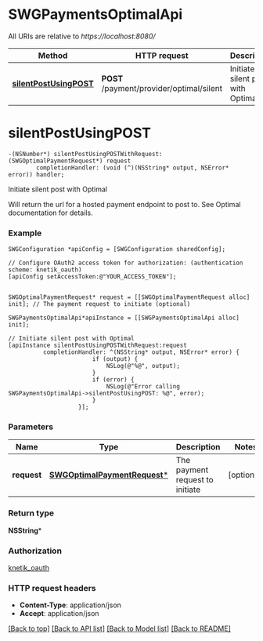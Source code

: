 # SWGPaymentsOptimalApi

All URIs are relative to *https://localhost:8080/*

Method | HTTP request | Description
------------- | ------------- | -------------
[**silentPostUsingPOST**](SWGPaymentsOptimalApi.md#silentpostusingpost) | **POST** /payment/provider/optimal/silent | Initiate silent post with Optimal


# **silentPostUsingPOST**
```objc
-(NSNumber*) silentPostUsingPOSTWithRequest: (SWGOptimalPaymentRequest*) request
        completionHandler: (void (^)(NSString* output, NSError* error)) handler;
```

Initiate silent post with Optimal

Will return the url for a hosted payment endpoint to post to. See Optimal documentation for details.

### Example 
```objc
SWGConfiguration *apiConfig = [SWGConfiguration sharedConfig];

// Configure OAuth2 access token for authorization: (authentication scheme: knetik_oauth)
[apiConfig setAccessToken:@"YOUR_ACCESS_TOKEN"];


SWGOptimalPaymentRequest* request = [[SWGOptimalPaymentRequest alloc] init]; // The payment request to initiate (optional)

SWGPaymentsOptimalApi*apiInstance = [[SWGPaymentsOptimalApi alloc] init];

// Initiate silent post with Optimal
[apiInstance silentPostUsingPOSTWithRequest:request
          completionHandler: ^(NSString* output, NSError* error) {
                        if (output) {
                            NSLog(@"%@", output);
                        }
                        if (error) {
                            NSLog(@"Error calling SWGPaymentsOptimalApi->silentPostUsingPOST: %@", error);
                        }
                    }];
```

### Parameters

Name | Type | Description  | Notes
------------- | ------------- | ------------- | -------------
 **request** | [**SWGOptimalPaymentRequest***](SWGOptimalPaymentRequest*.md)| The payment request to initiate | [optional] 

### Return type

**NSString***

### Authorization

[knetik_oauth](../README.md#knetik_oauth)

### HTTP request headers

 - **Content-Type**: application/json
 - **Accept**: application/json

[[Back to top]](#) [[Back to API list]](../README.md#documentation-for-api-endpoints) [[Back to Model list]](../README.md#documentation-for-models) [[Back to README]](../README.md)

